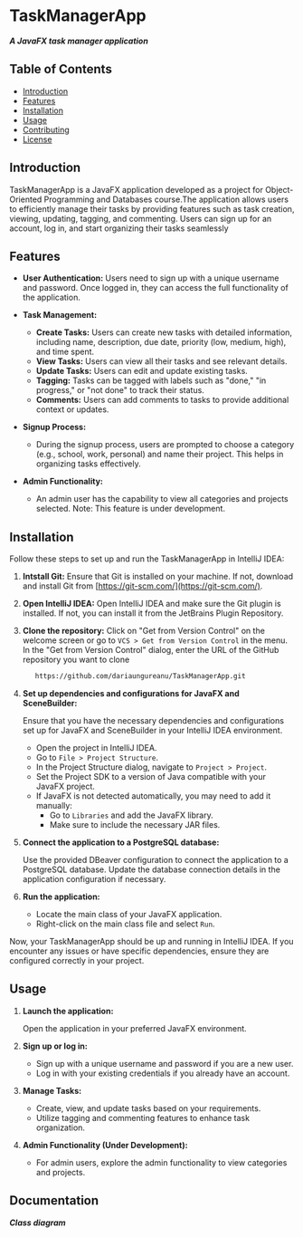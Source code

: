 # TaskManagerApp

_**A JavaFX task manager application**_

## Table of Contents

- [Introduction](#introduction)
- [Features](#features)
- [Installation](#installation)
- [Usage](#usage)
- [Contributing](#contributing)
- [License](#license)

## Introduction

TaskManagerApp is a JavaFX application developed as a project for Object-Oriented Programming and Databases course.The application allows users to efficiently manage their tasks by providing features such as task creation, viewing, updating, tagging, and commenting. Users can sign up for an account, log in, and start organizing their tasks seamlessly

## Features

- **User Authentication:** Users need to sign up with a unique username and password. Once logged in, they can access the full functionality of the application.

- **Task Management:**
  - **Create Tasks:** Users can create new tasks with detailed information, including name, description, due date, priority (low, medium, high), and time spent.
  - **View Tasks:** Users can view all their tasks and see relevant details.
  - **Update Tasks:** Users can edit and update existing tasks.
  - **Tagging:** Tasks can be tagged with labels such as "done," "in progress," or "not done" to track their status.
  - **Comments:** Users can add comments to tasks to provide additional context or updates.

- **Signup Process:**
  - During the signup process, users are prompted to choose a category (e.g., school, work, personal) and name their project. This helps in organizing tasks effectively.
 
- **Admin Functionality:**
  - An admin user has the capability to view all categories and projects selected. Note: This feature is under development.

## Installation

Follow these steps to set up and run the TaskManagerApp in IntelliJ IDEA:
1. **Intstall Git:**
   Ensure that Git is installed on your machine. If not, download and install Git from [https://git-scm.com/](https://git-scm.com/).

2. **Open IntelliJ IDEA:**
   Open IntelliJ IDEA and make sure the Git plugin is installed. If not, you can install it from the JetBrains Plugin Repository.
   
3. **Clone the repository:**
    Click on "Get from Version Control" on the welcome screen or go to `VCS > Get from Version Control` in the menu.
    In the "Get from Version Control" dialog, enter the URL of the GitHub repository you want to clone
   ```bash
      https://github.com/dariaungureanu/TaskManagerApp.git

4. **Set up dependencies and configurations for JavaFX and SceneBuilder:**

    Ensure that you have the necessary dependencies and configurations set up for JavaFX and SceneBuilder in your IntelliJ IDEA environment.
   - Open the project in IntelliJ IDEA.
   - Go to `File > Project Structure`.
   - In the Project Structure dialog, navigate to `Project > Project`.
   - Set the Project SDK to a version of Java compatible with your JavaFX project.
   - If JavaFX is not detected automatically, you may need to add it manually:
     - Go to `Libraries` and add the JavaFX library.
     - Make sure to include the necessary JAR files.

6. **Connect the application to a PostgreSQL database:**

    Use the provided DBeaver configuration to connect the application to a PostgreSQL database. Update the database connection details in the application configuration if necessary.

7. **Run the application:**

   - Locate the main class of your JavaFX application.
   - Right-click on the main class file and select `Run`.
   
Now, your TaskManagerApp should be up and running in IntelliJ IDEA. If you encounter any issues or have specific dependencies, ensure they are configured correctly in your project.

## Usage

1. **Launch the application:**

   Open the application in your preferred JavaFX environment.

2. **Sign up or log in:**

   - Sign up with a unique username and password if you are a new user.
   - Log in with your existing credentials if you already have an account.

3. **Manage Tasks:**

   - Create, view, and update tasks based on your requirements.
   - Utilize tagging and commenting features to enhance task organization.

4. **Admin Functionality (Under Development):**

   - For admin users, explore the admin functionality to view categories and projects.

## Documentation

_**Class diagram**_

